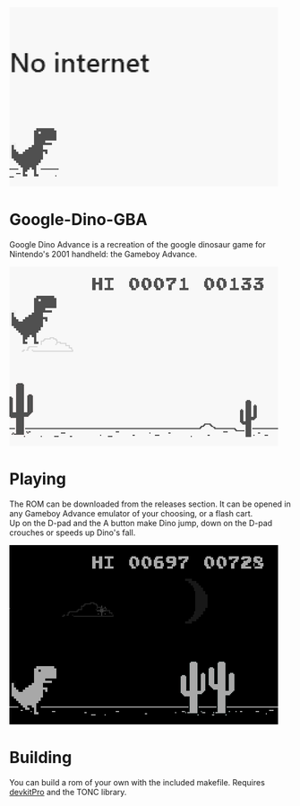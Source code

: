 ![Title Screen](dino1.png) 

# Google-Dino-GBA
Google Dino Advance is a recreation of the google dinosaur game for Nintendo's 2001 handheld: the Gameboy Advance.

![Dino can jump](dino2.png)

# Playing
The ROM can be downloaded from the releases section. It can be opened in any Gameboy Advance emulator of your choosing, or a flash cart.  
Up on the D-pad and the A button make Dino jump, down on the D-pad crouches or speeds up Dino's fall.

![Dino at night](dino3.png)
# Building
You can build a rom of your own with the included makefile. Requires [devkitPro](https://devkitpro.org/wiki/Getting_Started) and the TONC library.
